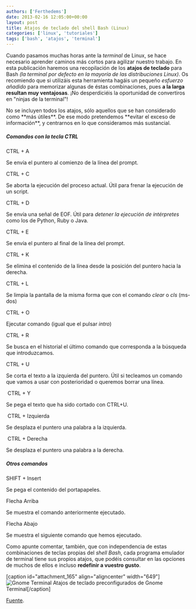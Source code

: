 ```yaml
---
authors: ['Ferthedems']
date: 2013-02-16 12:05:00+00:00
layout: post
title: Atajos de teclado del shell Bash (Linux)
categories: ['linux', 'tutoriales']
tags: ['bash', 'atajos', 'terminal']
---
```


Cuando pasamos muchas horas ante la _terminal_ de Linux, se hace necesario aprender caminos más cortos para agilizar nuestro trabajo. En esta publicación haremos una recopilación de los **atajos de teclado** para Bash _(la terminal por defecto en la mayoría de las distribuciones Linux)_. Os recomiendo que si utilizáis esta herramienta hagáis un pequeño _esfuerzo añadido_ para memorizar algunas de éstas combinaciones, pues **a la larga resultan muy ventajosas**. ¡No desperdiciéis la oportunidad de convertiros en "ninjas de la terminal"!

<div class="alert alert-warn">
No se incluyen todos los atajos, sólo aquellos que se han considerado como **más útiles**. De ese modo pretendemos **evitar el exceso de información**, y centrarnos en lo que consideramos más sustancial.
</div>

##### _Comandos con la tecla CTRL_


CTRL + A


Se envía el puntero al comienzo de la línea del prompt.






CTRL + C


Se aborta la ejecución del proceso actual. Útil para frenar la ejecución de un script.






CTRL + D


Se envía una señal de EOF. Útil para _detener la ejecución de intérpretes_ como los de Python, Ruby o Java.






CTRL + E


Se envía el puntero al final de la línea del prompt.






CTRL + K


Se elimina el contenido de la línea desde la posición del puntero hacia la derecha.






CTRL + L


Se limpia la pantalla de la misma forma que con el comando _clear_ o _cls_ (ms-dos)






CTRL + O


Ejecutar comando (igual que el pulsar _intro_)






CTRL + R


Se busca en el historial el último comando que corresponda a la búsqueda que introduzcamos.






CTRL + U


Se corta el texto a la izquierda del puntero. Útil si tecleamos un comando que vamos a usar con posterioridad o queremos borrar una línea.






 CTRL + Y


Se pega el texto que ha sido cortado con CTRL+U.






 CTRL + Izquierda


Se desplaza el puntero una palabra a la izquierda.






 CTRL + Derecha


Se desplaza el puntero una palabra a la derecha.









##### _Otros comandos_









SHIFT + Insert


Se pega el contenido del portapapeles.






Flecha Arriba


Se muestra el comando anteriormente ejecutado.






Flecha Abajo


Se muestra el siguiente comando que hemos ejecutado.






Como apunte comentar, también, que con independencia de estas combinaciones de teclas propias del _shell Bash_, cada programa emulador de terminal tiene sus propios atajos, que podéis consultar en las opciones de muchos de ellos e incluso **redefinir a vuestro gusto**.




[caption id="attachment_165" align="aligncenter" width="649"]![Gnome Terminal](http://www.univunix.com/wp-content/uploads/Captura-de-pantalla-de-2013-02-14-173322.png) Atajos de teclado preconfigurados de Gnome Terminal[/caption]



[Fuente](http://travesuras.wordpress.com/2009/05/22/20090522-1/).
